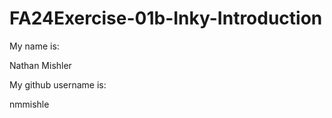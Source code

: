 # FA24Exercise-01b-Inky-Introduction

My name is:

Nathan Mishler

My github username is:

nmmishle
